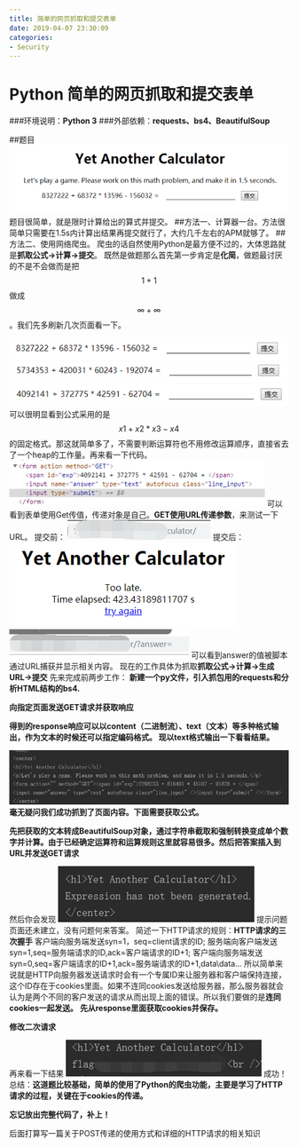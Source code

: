 ```yaml
---
title: 简单的网页抓取和提交表单
date: 2019-04-07 23:30:09
categories:
- Security
---
```


# Python 简单的网页抓取和提交表单

###环境说明：**Python 3**
###外部依赖：**requests、bs4、BeautifulSoup**

##题目
![](/2019/04/07/Python-简单的网页抓取和提交表单/Image0001.png)
题目很简单，就是限时计算给出的算式并提交。
##方法一、计算器一台。方法很简单只需要在1.5s内计算出结果再提交就行了，大约几千左右的APM就够了。
##方法二、使用网络爬虫。
爬虫的话自然使用Python是最方便不过的，大体思路就是**抓取公式->计算->提交**。
既然是做题那么首先第一步肯定是**化简**，做题最讨厌的不是不会做而是把$$1+1$$做成$$∞+∞$$。我们先多刷新几次页面看一下。

![](/2019/04/07/Python-简单的网页抓取和提交表单/Image0002.png)
![](/2019/04/07/Python-简单的网页抓取和提交表单/Image0003.png)
![](/2019/04/07/Python-简单的网页抓取和提交表单/Image0004.png)
可以很明显看到公式采用的是$$x1+x2*x3-x4$$的固定格式。那这就简单多了，不需要判断运算符也不用修改运算顺序，直接省去了一个heap的工作量。再来看一下代码。
![](/2019/04/07/Python-简单的网页抓取和提交表单/Image0005.png)
可以看到表单使用Get传值，传递对象是自己。**GET使用URL传递参数**，来测试一下URL。
提交前：
![](/2019/04/07/Python-简单的网页抓取和提交表单/Image0006.png)
提交后：
![](/2019/04/07/Python-简单的网页抓取和提交表单/Image0007.png)
![](/2019/04/07/Python-简单的网页抓取和提交表单/Image0008.png)
可以看到answer的值被脚本通过URL捕获并显示相关内容。
现在的工作具体为抓取**抓取公式->计算->生成URL->提交**
先来完成前两步工作：
**新建一个py文件，引入抓包用的requests和分析HTML结构的bs4.**


**向指定页面发送GET请求并获取响应**


**得到的response响应可以以content（二进制流）、text（文本）等多种格式输出，作为文本的时候还可以指定编码格式。
现以text格式输出一下看看结果。**


![](/2019/04/07/Python-简单的网页抓取和提交表单/Image0009.png)
**毫无疑问我们成功抓到了页面内容。下面需要获取公式。**


**先把获取的文本转成BeautifulSoup对象，通过字符串截取和强制转换变成单个数字并计算。由于已经确定运算符和运算规则这里就容易很多。然后把答案插入到URL并发送GET请求**

然后你会发现
![](/2019/04/07/Python-简单的网页抓取和提交表单/Image0010.png)
提示问题页面还未建立，没有问题何来答案。
简述一下HTTP请求的规则：**HTTP请求的三次握手**
客户端向服务端发送syn=1，seq=client请求的ID;
服务端向客户端发送syn=1,seq=服务端请求的ID,ack=客户端请求的ID+1;
客户端向服务端发送syn=0,seq=客户端请求的ID+1,ack=服务端请求的ID+1,data\data…
所以简单来说就是HTTP向服务器发送请求时会有一个专属ID来让服务器和客户端保持连接，这个ID存在于cookies里面。如果不连同cookies发送给服务器，那么服务器就会认为是两个不同的客户发送的请求从而出现上面的错误。所以我们要做的是**连同cookies一起发送。**
**先从response里面获取cookies并保存。**

**修改二次请求**

再来看一下结果
![](/2019/04/07/Python-简单的网页抓取和提交表单/Image0011.png)
成功！
总结：**这道题比较基础，简单的使用了Python的爬虫功能，主要是学习了HTTP请求的过程，关键在于cookies的传递。**

**忘记放出完整代码了，补上！**


后面打算写一篇关于POST传递的使用方式和详细的HTTP请求的相关知识

  